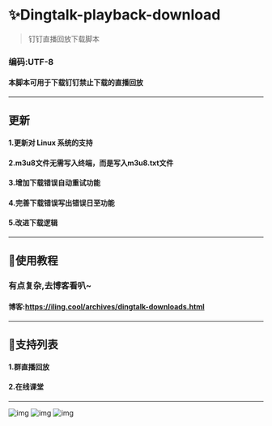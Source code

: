 # ✨Dingtalk-playback-download
> 钉钉直播回放下载脚本
### 编码:UTF-8
#### 本脚本可用于下载钉钉禁止下载的直播回放

***

## 更新
#### 1.更新对 Linux 系统的支持
#### 2.m3u8文件无需写入终端，而是写入m3u8.txt文件
#### 3.增加下载错误自动重试功能
#### 4.完善下载错误写出错误日至功能
#### 5.改进下载逻辑

***

## 🎇使用教程
### 有点复杂,去博客看叭~
#### 博客:https://iling.cool/archives/dingtalk-downloads.html

***

## 🎇支持列表
#### 1.群直播回放
#### 2.在线课堂

***


![img](https://hk.ali-oss.iling.cool/pots/dingtalk-downloads/8_2.webp)
![img](https://hk.ali-oss.iling.cool/pots/dingtalk-downloads/121545446.png)
![img](https://hk.ali-oss.iling.cool/pots/dingtalk-downloads/15459531.png)
